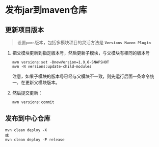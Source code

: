 
# 发布jar到maven仓库

## 更新项目版本

> 设置`poms`版本，包括多模块项目的灵活方法是 **`Versions Maven Plugin`**

1. 把父模块更新到指定版本号，然后更新子模块，与父模块有相同的版本号

    ```
    mvn versions:set -DnewVersion=1.0.6-SNAPSHOT
    mvn -N versions:update-child-modules  
    ```

    注意，如果子模块的版本号已经与父模块不一致，则先运行后面一条命令统一，在更新父模块版本。


2. 然后提交更新：
    ```
    mvn versions:commit
    ```
    
## 发布到中心仓库

```
mvn clean deploy -X
或
mvn clean deploy -P release
```